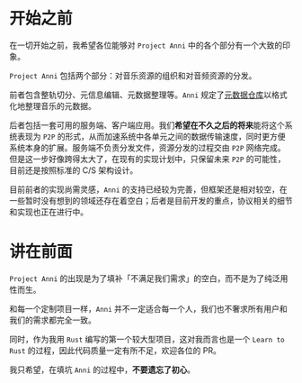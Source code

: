 # 开始之前

在一切开始之前，我希望各位能够对 `Project Anni` 中的各个部分有一个大致的印象。

`Project Anni` 包括两个部分：对音乐资源的组织和对音频资源的分发。

前者包含整轨切分、元信息编辑、元数据整理等。`Anni` 规定了[元数据仓库](../02.metadata-repository/00.readme.md)以格式化地整理音乐的元数据。

后者包括一套可用的服务端、客户端应用。我们**希望在不久之后的将来**能将这个系统表现为 `P2P` 的形式，从而加速系统中各单元之间的数据传输速度，同时更方便系统本身的扩展。服务端不负责分发文件，资源分发的过程交由 `P2P` 网络完成。但是这一步好像跨得太大了，在现有的实现计划中，只保留未来 `P2P` 的可能性，目前还是按照标准的 C/S 架构设计。

目前前者的实现尚需灵感，`Anni` 的支持已经较为完善，但框架还是相对较空，在一些暂时没有想到的领域还存在着空白；后者是目前开发的重点，协议相关的细节和实现也正在进行中。

# 讲在前面

`Project Anni` 的出现是为了填补「不满足我们需求」的空白，而不是为了纯泛用性而生。

和每一个定制项目一样，`Anni` 并不一定适合每一个人，我们也不奢求所有用户和我们的需求都完全一致。

同时，作为我用 `Rust` 编写的第一个较大型项目，这对我而言也是一个 `Learn to Rust` 的过程，因此代码质量一定有所不足，欢迎各位的 PR。

我只希望，在填坑 `Anni` 的过程中，**不要遗忘了初心**。
